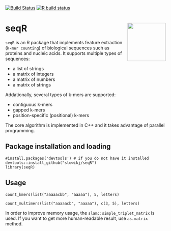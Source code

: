 [![Build Status](https://travis-ci.com/slowikj/seqR.svg?branch=master)](https://travis-ci.com/slowikj/seqR)
[![R build status](https://github.com/slowikj/seqR/workflows/R-CMD-check/badge.svg)](https://github.com/slowikj/seqR/actions)

# seqR <img src = "man/images/logo.png" align = "right" width="120"/>

`seqR` is an R package that implements feature extraction (`k-mer counting`) of biological sequences such as proteins and nucleic acids.
It supports multiple types of sequences:
* a list of strings
* a matrix of integers
* a matrix of numbers
* a matrix of strings

Addationally, several types of k-mers are supported:
* contiguous k-mers
* gapped k-mers
* position-specific (positional) k-mers

The core algorithm is implemented in C++ and it takes advantage of parallel programming.

## Package installation and loading

```{r setup, eval=FALSE}
#install.packages('devtools') # if you do not have it installed
devtools::install_github("slowikj/seqR")
library(seqR)
```

## Usage

```{r, eval=FALSE}
count_kmers(list("aaaaacbb", "aaaaa"), 5, letters)

count_multimers(list("aaaaacb", "aaaaa"), c(3, 5), letters)
```

In order to improve memory usage, the `slam::simple_triplet_matrix` is used.
If you want to get more human-readable result, use `as.matrix` method.
